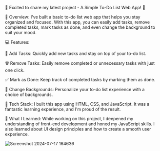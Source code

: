 🚀 Excited to share my latest project - A Simple To-Do List Web App! 🚀

📝 Overview:
I've built a basic to-do list web app that helps you stay organized and focused. With this app, you can easily add tasks, remove completed tasks, mark tasks as done, and even change the background to suit your mood.

💻 Features:

📌 Add Tasks: Quickly add new tasks and stay on top of your to-do list.

🗑️ Remove Tasks: Easily remove completed or unnecessary tasks with just one click.

✅ Mark as Done: Keep track of completed tasks by marking them as done.

🎨 Change Backgrounds: Personalize your to-do list experience with a choice of backgrounds.

🔧 Tech Stack:
I built this app using HTML, CSS, and JavaScript. It was a fantastic learning experience, and I'm proud of the result.

🚀 What I Learned:
While working on this project, I deepened my understanding of front-end development and honed my JavaScript skills. I also learned about UI design principles and how to create a smooth user experience.






![Screenshot 2024-07-17 164636](https://github.com/user-attachments/assets/d87e50a9-8c49-497e-a90a-f4317355825c)
